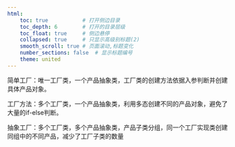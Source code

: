 ```yaml
---
html:
    toc: true           # 打开侧边目录
    toc_depth: 6        # 打开的目录层级
    toc_float: true     # 侧边悬停
    collapsed: true     # 只显示高级别标题(2)
    smooth_scroll: true # 页面滚动,标题变化
    number_sections: false  # 显示标题编号
    theme: united
---
```



简单工厂：唯一工厂类，一个产品抽象类，工厂类的创建方法依据入参判断并创建具体产品对象。


工厂方法：多个工厂类，一个产品抽象类，利用多态创建不同的产品对象，避免了大量的if-else判断。


抽象工厂：多个工厂类，多个产品抽象类，产品子类分组，同一个工厂实现类创建同组中的不同产品，减少了工厂子类的数量


